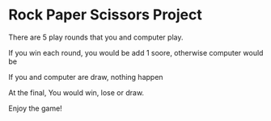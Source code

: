 <h1>Rock Paper Scissors Project</h1>
<p>There are 5 play rounds that you and computer play.</p>
<p>If you win each round, you would be add 1 soore, otherwise computer would be</p>
<p>If you and computer are draw, nothing happen</p>
<p>At the final, You would win, lose or draw.</p>
<p>Enjoy the game!</p>
